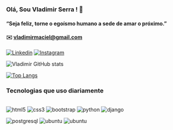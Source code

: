 ###  Olá, Sou Vladimir Serra ! 👋
#### “Seja feliz, torne o egoísmo humano a sede de amar o próximo.”
#### ✉️ vladimirmaciel@gmail.com

[![Linkedin ](https://img.shields.io/badge/LinkedIn-0077B5?style=for-the-badge&logo=linkedin&logoColor=white
)](https://www.linkedin.com/in/vladimirmserra/)
[![Instagram ](https://img.shields.io/badge/Instagram-E4405F?style=for-the-badge&logo=instagram&logoColor=white)](https://www.instagram.com/vladimirmserra/)

![Vladimir GitHub stats](https://github-readme-stats.vercel.app/api?username=vladimirmaciel&show_icons=true&theme=onedark)

[![Top Langs](https://github-readme-stats.vercel.app/api/top-langs/?username=vladimirmaciel&layout=compact&theme=onedark)](https://github.com/vladimirmaciel/github-readme-stats)

### Tecnologias que uso diariamente
<div style="display:inline_block"><br>
    <img src="https://img.shields.io/badge/HTML5-E34F26?style=for-the-badge&logo=html5&logoColor=white
" alt="html5" aling="center">
  <img src="https://img.shields.io/badge/CSS3-1572B6?style=for-the-badge&logo=css3&logoColor=white
" alt="css3" aling="center">
 <img src="https://img.shields.io/badge/Bootstrap-563D7C?style=for-the-badge&logo=bootstrap&logoColor=white
" alt="bootstrap" aling="center">
  <img src="https://img.shields.io/badge/Python-14354C?style=for-the-badge&logo=python&logoColor=white
" alt="python" aling="center">
  <img src="https://img.shields.io/badge/Django-092E20?style=for-the-badge&logo=django&logoColor=white
" alt="django" aling="center">

  <img src="https://img.shields.io/badge/PostgreSQL-316192?style=for-the-badge&logo=postgresql&logoColor=white
" alt="postgresql" aling="center">
<img src="https://img.shields.io/badge/Ubuntu-E95420?style=for-the-badge&logo=ubuntu&logoColor=white
" alt="ubuntu" aling="center">
<img src="	https://img.shields.io/badge/GitHub-100000?style=for-the-badge&logo=github&logoColor=white
" alt="ubuntu" aling="center">
</div><br/>


